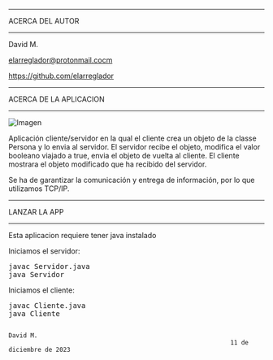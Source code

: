 ************************************
ACERCA DEL AUTOR
************************************

David M.

elarreglador@protonmail.cocm

https://github.com/elarreglador


************************************
ACERCA DE LA APLICACION
************************************

![Imagen]()

Aplicación cliente/servidor en la qual el cliente crea un objeto de la classe Persona y
lo envia al servidor. El servidor recibe el objeto, modifica el valor booleano viajado a true,
envia el objeto de vuelta al cliente. El cliente mostrara el objeto modificado que ha recibido
del servidor.

Se ha de garantizar la comunicación y entrega de información, por lo que utilizamos TCP/IP.


************************************
LANZAR LA APP 
************************************

Esta aplicacion requiere tener java instalado

Iniciamos el servidor:
<pre>
javac Servidor.java 
java Servidor
</pre>

Iniciamos el cliente:
<pre>
javac Cliente.java
java Cliente
</pre>



                                                                                David M.
                                                                 11 de diciembre de 2023


